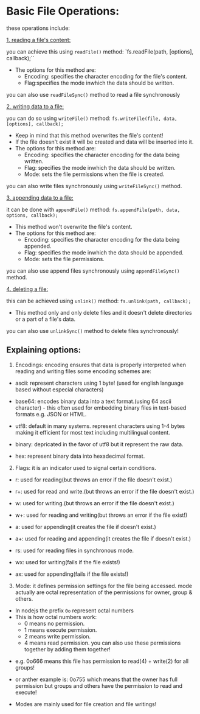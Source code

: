 # Basic File Operations:
these operations include:

[1. reading a file's content:](./read) 

you can achieve this using `readFile()` method:
  `fs.readFile(path, [options], callback);``

* The options for this method are: 
  * Encoding: specifies the character encoding for the file's content.
  * Flag:specifies the mode inwhich the data should be written.
  
you can also use `readFileSync()` method to read a file synchronously

[2. writing data to a file:](./write)

you can do so using `writeFile()` method:
  `fs.writeFile(file, data, [options], callback);`

* Keep in mind that this method overwrites the file's content!
* If the file doesn't exist it will be created and data will be inserted into it.
* The options for this method are:
  * Encoding: specifies the character encoding for the data being written.
  * Flag: specifies the mode inwhich the data should be written.
  * Mode: sets the file permissions when the file is created.

you can also write files synchronously using `writeFileSync()` method.

[3. appending data to a file:](./append)

it can be done with `appendFile()` method: 
  `fs.appendFile(path, data, options, callback);`
  
* This method won't overwrite the file's content.
* The options for this method are:
  * Encoding: specifies the character encoding for the data being appended.
  * Flag: specifies the mode inwhich the data should be appended.
  * Mode: sets the file permissions.

you can also use append files synchronously using `appendFileSync()` method.

[4. deleting a file:](./unlink) 

this can be achieved using `unlink()` method:
`fs.unlink(path, callback);`

* This method only and only delete files and it doesn't delete directories or a part of a file's data.

you can also use `unlinkSync()` method to delete files synchronously!

## Explaining options: 
1. Encodings: encoding ensures that data is properly interpreted when reading and writing files some encoding schemes are:
  * ascii: represent characters using 1 byte! (used for english language based without especial characters)

  * base64: encodes binary data into a text format.(using 64 ascii character) - this often used for embedding binary files in text-based formats e.g. JSON or HTML.
 
 * utf8: default in many systems. represent characters using 1-4 bytes making it efficient for most text including multilingual content.

  * binary: depricated in the favor of utf8 but it represent the raw data.

  * hex: represent binary data into hexadecimal format.

2. Flags: it is an indicator used to signal certain conditions.

  * r: used for reading(but throws an error if the file doesn't exist.)

  * r+: used for read and write.(but throws an error if the file doesn't exist.)

  * w: used for writing.(but throws an error if the file doesn't exist.)

  * w+: used for reading and writing(but throws an error if the file exist!)

  * a: used for appending(it creates the file if doesn't exist.)

  * a+: used for reading and appending(it creates the file if doesn't exist.)

  * rs: used for reading files in synchronous mode.

  * wx: used for writing(fails if the file exists!)

  * ax: used for appending(fails if the file exists!)

3. Mode: it defines permission settings for the file being accessed. mode actually are octal representation of the permissions for owner, group & others.
* In nodejs the prefix `0o` represent octal numbers
* This is how octal numbers work:
  * 0 means no permission.
  * 1 means execute permission.
  * 2 means write permission.
  * 4 means read permission.
you can also use these permissions together by adding them together!

- e.g. 0o666 means this file has permission to read(4) + write(2) for all groups!

- or anther example is: 0o755 which means that the owner has full permission but groups and others have the permission to read and execute!

* Modes are mainly used for file creation and file writings!